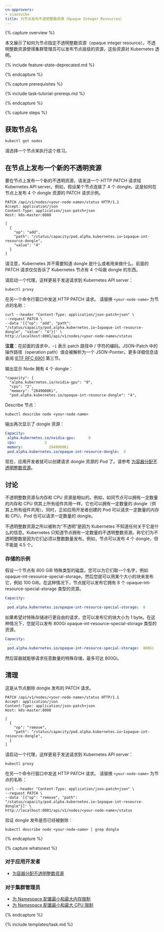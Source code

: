 ```yaml
---
cn-approvers:
- xiaosuiba
title: 为节点发布不透明整数资源（Opaque Integer Resources）
---
```




{% capture overview %}


本文展示了如何为节点指定不透明整数资源（opaque integer resource）。不透明整数资源使得集群管理员可以发布节点层级的资源，这些资源对 Kubernetes 透明。

{% include feature-state-deprecated.md %}

{% endcapture %}


{% capture prerequisites %}

{% include task-tutorial-prereqs.md %}

{% endcapture %}


{% capture steps %}


## 获取节点名

```shell
kubectl get nodes
```


请选择一个节点来执行这个练习。


## 在节点上发布一个新的不透明资源


要在节点上发布一个新的不透明资源，请发送一个 HTTP PATCH 请求给 Kubernetes API server。例如，假设某个节点连接了 4 个 dongle。这是如何在节点上发布 4 个 dongle 资源的 PATCH 请求示例。

```shell
PATCH /api/v1/nodes/<your-node-name>/status HTTP/1.1
Accept: application/json
Content-Type: application/json-patch+json
Host: k8s-master:8080

[
  {
    "op": "add",
    "path": "/status/capacity/pod.alpha.kubernetes.io~1opaque-int-resource-dongle",
    "value": "4"
  }
]
```


请注意，Kubernetes 并不需要知道 dongle 是什么或者用来做什么。前面的 PATCH 请求仅仅告诉了 Kubernetes 节点有 4 个叫做 dongle 的东西。


请启动一个代理，这样更易于发送请求到 Kubernetes API server：

```
kubectl proxy
```


在另一个命令行窗口中发送 HTTP PATCH 请求。
请替换 `<your-node-name>` 为节点的名称：

```shell
curl --header "Content-Type: application/json-patch+json" \
--request PATCH \
--data '[{"op": "add", "path": "/status/capacity/pod.alpha.kubernetes.io~1opaque-int-resource-dongle", "value": "4"}]' \
http://localhost:8001/api/v1/nodes/<your-node-name>/status
```


**注意**：在前面的请求中，`~1` 表示 patch 路径中 / 字符的编码。JSON-Patch 中的操作路径（operation path）值会被解析为一个 JSON-Pointer。更多详细信息请查阅 [IETF RFC 6901](https://tools.ietf.org/html/rfc6901) 第三节。


输出显示 Node 拥有 4 个 dongle：

```
"capacity": {
  "alpha.kubernetes.io/nvidia-gpu": "0",
  "cpu": "2",
  "memory": "2049008Ki",
  "pod.alpha.kubernetes.io/opaque-int-resource-dongle": "4",
```


Describe 节点：

```
kubectl describe node <your-node-name>
```


输出再次显示了 dongle 资源：

```yaml
Capacity:
 alpha.kubernetes.io/nvidia-gpu:      0
 cpu:             2
 memory:            2049008Ki
 pod.alpha.kubernetes.io/opaque-int-resource-dongle:  4
```


现在，应用开发者就可以创建请求 dongle 资源的 Pod 了。请参考 [为容器分配不透明整数资源](/docs/tasks/configure-pod-container/opaque-integer-resource/)。


## 讨论


不透明整数资源与内存和 CPU 资源是相似的。例如，如同节点可以拥有一定数量的内存和 CPU 供其上所有组件共用一样，它也可以拥有一定数量的 dongle（供其上所有组件共用）。同时，正如应用开发者创建的 Pod 可以请求一定数量的内存和 CPU，Pod 也可以请求一定数量的 dongle。


不透明整数资源之所以被称为“不透明”是因为 Kubernetes 不知道任何关于它是什么的信息。Kubernetes 只知道节点拥有一定数量的不透明整数资源。称它们为不透明整数是因为它们必须以整数数量发布。例如，节点可以发布 4 个 dongle，但不能是 4.5 个。


### 存储的示例


假设一个节点有 800 GiB 特殊类型的磁盘。您可以为它们取一个名字，例如 opaque-int-resource-special-storage。然后您就可以用某个大小的块来发布它，例如 100 GiB。在这种情况下，节点就可以发布它拥有 8 个 opaque-int-resource-special-storage 类型的资源。

```yaml
Capacity:
 ...
 pod.alpha.kubernetes.io/opaque-int-resource-special-storage:  8
```


如果希望对特殊存储进行更自由的请求，您可以发布它的块大小为 1 byte。在这种情况下，您就可以发布 800Gi opaque-int-resource-special-storage 类型的资源。

```yaml
Capacity:
 ...
 pod.alpha.kubernetes.io/opaque-int-resource-special-storage:  800Gi
```


然后容器就能够请求任意数量的特殊存储，最多可达 800Gi。


## 清理


这是从节点删除 dongle 发布的 PATCH 请求。

```shell
PATCH /api/v1/nodes/<your-node-name>/status HTTP/1.1
Accept: application/json
Content-Type: application/json-patch+json
Host: k8s-master:8080

[
  {
    "op": "remove",
    "path": "/status/capacity/pod.alpha.kubernetes.io~1opaque-int-resource-dongle",
  }
]
```

请启动一个代理，这样更易于发送请求到 Kubernetes API server：

```
kubectl proxy
```


在另一个命令行窗口中发送 HTTP PATCH 请求。
请替换 `<your-node-name>` 为节点的名称：

```shell
curl --header "Content-Type: application/json-patch+json" \
--request PATCH \
--data '[{"op": "remove", "path": "/status/capacity/pod.alpha.kubernetes.io~1opaque-int-resource-dongle"}]' \
http://localhost:8001/api/v1/nodes/<your-node-name>/status
```


验证 dongle 发布是否已经被删除：

```
kubectl describe node <your-node-name> | grep dongle
```

{% endcapture %}


{% capture whatsnext %}


### 对于应用开发者


* [为容器分配不透明整数资源](/docs/tasks/configure-pod-container/opaque-integer-resource/)


### 对于集群管理员


* [为 Namespace 配置最小和最大内存限制](/docs/tasks/administer-cluster/memory-constraint-namespace/)
* [为 Namespace 配置最小和最大 CPU 限制](/docs/tasks/administer-cluster/cpu-constraint-namespace/)


{% endcapture %}


{% include templates/task.md %}
